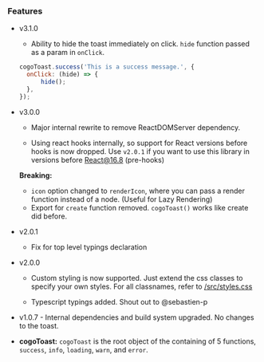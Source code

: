 ### Features

- v3.1.0

  - Ability to hide the toast immediately on click. `hide` function passed as a param in `onClick`.

  ```javascript
  cogoToast.success('This is a success message.', {
  	onClick: (hide) => {
  		hide();
  	},
  });
  ```

- v3.0.0

  - Major internal rewrite to remove ReactDOMServer dependency.

  - Using react hooks internally, so support for React versions before hooks is now dropped. Use `v2.0.1` if you want to use this library in versions before React@16.8 (pre-hooks)

  **Breaking:**

  - `icon` option changed to `renderIcon`, where you can pass a render function instead of a node. (Useful for Lazy Rendering)
  - Export for `create` function removed. `cogoToast()` works like create did before.

- v2.0.1

  - Fix for top level typings declaration

* v2.0.0

  - Custom styling is now supported. Just extend the css classes to specify your own styles. For all classnames, refer to [/src/styles.css](/src/styles.css)

  - Typescript typings added. Shout out to @sebastien-p

* v1.0.7 - Internal dependencies and build system upgraded. No changes to the toast.

* **cogoToast:** `cogoToast` is the root object of the containing of 5 functions, `success`, `info`, `loading`, `warn`, and `error`.
